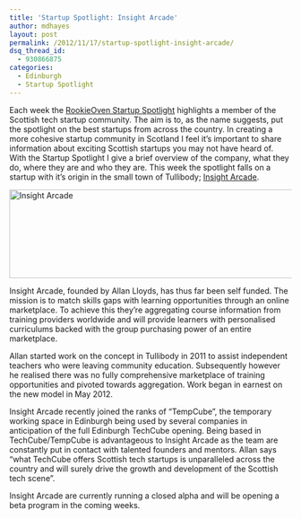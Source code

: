 ```yaml
---
title: 'Startup Spotlight: Insight Arcade'
author: mdhayes
layout: post
permalink: /2012/11/17/startup-spotlight-insight-arcade/
dsq_thread_id:
  - 930866875
categories:
  - Edinburgh
  - Startup Spotlight
---
```

Each week the [RookieOven Startup Spotlight][1] highlights a member of the Scottish tech startup community. The aim is to, as the name suggests, put the spotlight on the best startups from across the country. In creating a more cohesive startup community in Scotland I feel it’s important to share information about exciting Scottish startups you may not have heard of. With the Startup Spotlight I give a brief overview of the company, what they do, where they are and who they are. This week the spotlight falls on a startup with it&#8217;s origin in the small town of Tullibody; [Insight Arcade][2].

[<img class="aligncenter size-full wp-image-9341" title="insight-arcade" alt="Insight Arcade" src="http://www.rookieoven.com/wp-content/uploads/2012/11/insight-arcade.png" width="540" height="158" />][3]

Insight Arcade, founded by Allan Lloyds, has thus far been self funded. The mission is to match skills gaps with learning opportunities through an online marketplace. To achieve this they’re aggregating course information from training providers worldwide and will provide learners with personalised curriculums backed with the group purchasing power of an entire marketplace.

Allan started work on the concept in Tullibody in 2011 to assist independent teachers who were leaving community education. Subsequently however he realised there was no fully comprehensive marketplace of training opportunities and pivoted towards aggregation. Work began in earnest on the new model in May 2012.

Insight Arcade recently joined the ranks of “TempCube”, the temporary working space in Edinburgh being used by several companies in anticipation of the full Edinburgh TechCube opening. Being based in TechCube/TempCube is advantageous to Insight Arcade as the team are constantly put in contact with talented founders and mentors. Allan says “what TechCube offers Scottish tech startups is unparalleled across the country and will surely drive the growth and development of the Scottish tech scene”.

Insight Arcade are currently running a closed alpha and will be opening a beta program in the coming weeks.

 [1]: http://www.rookieoven.com/category/startup-spotlight/ "RookieOven Startup Spotlight"
 [2]: http://insightarcade.com "Insight Arcade"
 [3]: http://www.rookieoven.com/wp-content/uploads/2012/11/insight-arcade.png
